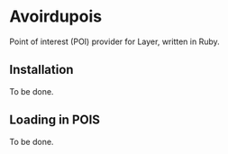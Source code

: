 Avoirdupois
===========

Point of interest (POI) provider for Layer, written in Ruby.

## Installation

To be done.

## Loading in POIS

To be done.

